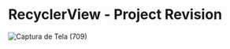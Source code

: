 # RecyclerView - Project Revision

![Captura de Tela (709)](https://user-images.githubusercontent.com/72364037/170917849-c31d8eba-3a15-41f7-87c7-f30c5600b1ac.png)
